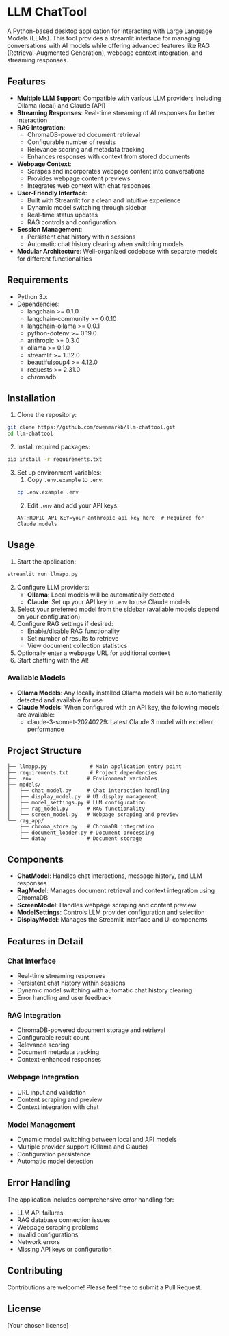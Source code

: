 # LLM ChatTool

A Python-based desktop application for interacting with Large Language Models (LLMs). This tool provides a streamlit interface for managing conversations with AI models while offering advanced features like RAG (Retrieval-Augmented Generation), webpage context integration, and streaming responses.

## Features

- **Multiple LLM Support**: Compatible with various LLM providers including Ollama (local) and Claude (API)
- **Streaming Responses**: Real-time streaming of AI responses for better interaction
- **RAG Integration**: 
  - ChromaDB-powered document retrieval
  - Configurable number of results
  - Relevance scoring and metadata tracking
  - Enhances responses with context from stored documents
- **Webpage Context**: 
  - Scrapes and incorporates webpage content into conversations
  - Provides webpage content previews
  - Integrates web context with chat responses
- **User-Friendly Interface**: 
  - Built with Streamlit for a clean and intuitive experience
  - Dynamic model switching through sidebar
  - Real-time status updates
  - RAG controls and configuration
- **Session Management**: 
  - Persistent chat history within sessions
  - Automatic chat history clearing when switching models
- **Modular Architecture**: Well-organized codebase with separate models for different functionalities

## Requirements

- Python 3.x
- Dependencies:
  - langchain >= 0.1.0
  - langchain-community >= 0.0.10
  - langchain-ollama >= 0.0.1
  - python-dotenv >= 0.19.0
  - anthropic >= 0.3.0
  - ollama >= 0.1.0
  - streamlit >= 1.32.0
  - beautifulsoup4 >= 4.12.0
  - requests >= 2.31.0
  - chromadb

## Installation

1. Clone the repository:
```bash
git clone https://github.com/owenmarkb/llm-chattool.git
cd llm-chattool
```

2. Install required packages:
```bash
pip install -r requirements.txt
```

3. Set up environment variables:
   1. Copy `.env.example` to `.env`:
   ```bash
   cp .env.example .env
   ```
   2. Edit `.env` and add your API keys:
   ```
   ANTHROPIC_API_KEY=your_anthropic_api_key_here  # Required for Claude models
   ```

## Usage

1. Start the application:
```bash
streamlit run llmapp.py
```

2. Configure LLM providers:
   - **Ollama**: Local models will be automatically detected
   - **Claude**: Set up your API key in `.env` to use Claude models
3. Select your preferred model from the sidebar (available models depend on your configuration)
4. Configure RAG settings if desired:
   - Enable/disable RAG functionality
   - Set number of results to retrieve
   - View document collection statistics
5. Optionally enter a webpage URL for additional context
6. Start chatting with the AI!

### Available Models

- **Ollama Models**: Any locally installed Ollama models will be automatically detected and available for use
- **Claude Models**: When configured with an API key, the following models are available:
  - claude-3-sonnet-20240229: Latest Claude 3 model with excellent performance

## Project Structure

```
├── llmapp.py              # Main application entry point
├── requirements.txt       # Project dependencies
├── .env                  # Environment variables
├── models/
│   ├── chat_model.py     # Chat interaction handling
│   ├── display_model.py  # UI display management
│   ├── model_settings.py # LLM configuration
│   ├── rag_model.py      # RAG functionality
│   └── screen_model.py   # Webpage scraping and preview
└── rag_app/
    ├── chroma_store.py   # ChromaDB integration
    ├── document_loader.py # Document processing
    └── data/             # Document storage
```

## Components

- **ChatModel**: Handles chat interactions, message history, and LLM responses
- **RagModel**: Manages document retrieval and context integration using ChromaDB
- **ScreenModel**: Handles webpage scraping and content preview
- **ModelSettings**: Controls LLM provider configuration and selection
- **DisplayModel**: Manages the Streamlit interface and UI components

## Features in Detail

### Chat Interface
- Real-time streaming responses
- Persistent chat history within sessions
- Dynamic model switching with automatic chat history clearing
- Error handling and user feedback

### RAG Integration
- ChromaDB-powered document storage and retrieval
- Configurable result count
- Relevance scoring
- Document metadata tracking
- Context-enhanced responses

### Webpage Integration
- URL input and validation
- Content scraping and preview
- Context integration with chat

### Model Management
- Dynamic model switching between local and API models
- Multiple provider support (Ollama and Claude)
- Configuration persistence
- Automatic model detection

## Error Handling

The application includes comprehensive error handling for:
- LLM API failures
- RAG database connection issues
- Webpage scraping problems
- Invalid configurations
- Network errors
- Missing API keys or configuration

## Contributing

Contributions are welcome! Please feel free to submit a Pull Request.

## License

[Your chosen license]
